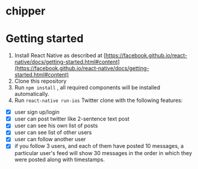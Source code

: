 # chipper

# Getting started

1. Install React Native as described at [https://facebook.github.io/react-native/docs/getting-started.html#content](https://facebook.github.io/react-native/docs/getting-started.html#content)
2. Clone this repository
3. Run `npm install` , all required components will be installed automatically.
4. Run `react-native run-ios`
Twitter clone with the following features:

- [x] user sign up/login
- [x] user can post twitter like 2-sentence text post
- [x] user can see his own list of posts 
- [x] user can see list of other users 
- [x] user can follow another user
- [x] if you follow 3 users, and each of them have posted 10 messages, a particular user's feed will show 30 messages in the order in which they were posted along with timestamps.
